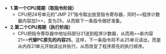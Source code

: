 - **1.第一个CPU周期（取指令阶段）**
	- CPU把24号单元的“JMP 21”指令取出放至指令寄存器，同时==程序计数器内容加1==，变为25，从而取下一条指令做好准备。
- **2.第二个CPU周期（执行阶段）**
	- CPU把指令寄存器中地址码部分21送到程序计数器，从而用==新内容21==**代替PC原先的内容25**。这样，下一条指令将不从25单元读出，而是从内存21单元开始读出并执行，从而改变了程序原先的执行顺序。